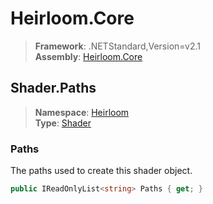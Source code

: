 # Heirloom.Core

> **Framework**: .NETStandard,Version=v2.1  
> **Assembly**: [Heirloom.Core][0]  

## Shader.Paths

> **Namespace**: [Heirloom][0]  
> **Type**: [Shader][1]  

### Paths

The paths used to create this shader object.

```cs
public IReadOnlyList<string> Paths { get; }
```

[0]: ../../../Heirloom.Core.md
[1]: ../Shader.md
